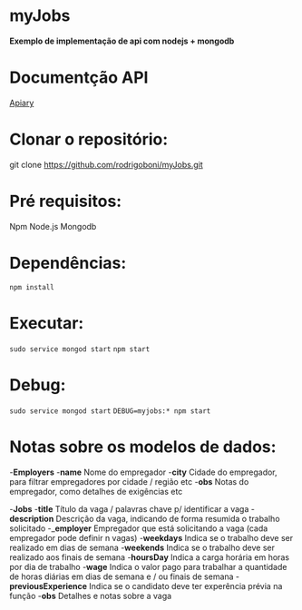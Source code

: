 # myJobs
**Exemplo de implementação de api com nodejs + mongodb**

# Documentção API
[Apiary](docs.myjobs2.apiary.io)

# Clonar o repositório:
git clone https://github.com/rodrigoboni/myJobs.git

# Pré requisitos:
Npm
Node.js
Mongodb

# Dependências:
`npm install`

# Executar:
`sudo service mongod start`
`npm start`

# Debug:
`sudo service mongod start`
`DEBUG=myjobs:* npm start`

# Notas sobre os modelos de dados:
-**Employers**
  -__name__ Nome do empregador
  -__city__ Cidade do empregador, para filtrar empregadores por cidade / região etc
  -__obs__ Notas do empregador, como detalhes de exigências etc
  
-**Jobs**
  -__title__ Título da vaga / palavras chave p/ identificar a vaga
  -__description__ Descrição da vaga, indicando de forma resumida o trabalho solicitado
  -___employer__ Empregador que está solicitando a vaga (cada empregador pode definir n vagas)
  -__weekdays__ Indica se o trabalho deve ser realizado em dias de semana
  -__weekends__ Indica se o trabalho deve ser realizado aos finais de semana
  -__hoursDay__ Indica a carga horária em horas por dia de trabalho
  -__wage__ Indica o valor pago para trabalhar a quantidade de horas diárias em dias de semana e / ou finais de semana
  -__previousExperience__ Indica se o candidato deve ter experência prévia na função
  -__obs__ Detalhes e notas sobre a vaga